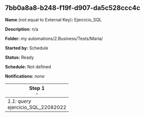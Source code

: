 ## 7bb0a8a8-b248-f19f-d907-da5c528ccc4c

**Name** (not equal to External Key)**:** Ejercicio_SQL

**Description:** n/a

**Folder:** my automations/2.Business/Tests/María/

**Started by:** Schedule

**Status:** Ready

**Schedule:** Not defined

**Notifications:** _none_


| Step 1<br>_<small>-</small>_ |
| --- |
| _1.1: query_<br>ejercicio_SQL_22082022 |
